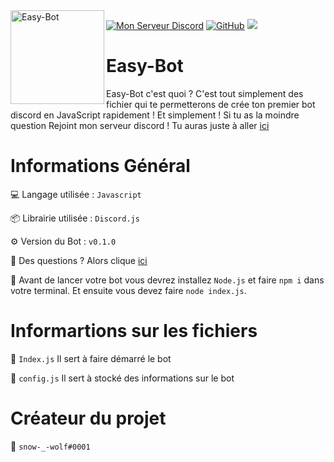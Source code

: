 <img align=left src="https://i.imgur.com/npAFMrO.png" width="150" alt="Easy-Bot" />

<a href="https://discord.gg/sWpDjNwdhu"><img src="https://img.shields.io/discord/787006944974995476?color=7289da&logo=discord&logoColor=white" alt="Mon Serveur Discord" /></a>
<a href="https://github.com/imsnowwolf/Easy-Bot"><img src="https://img.shields.io/github/stars/imsnowwolf/Easy-Bot?style=social" alt="GitHub" /></a>
[![](https://img.shields.io/badge/Discord.js-JavaScript-yellow.svg)](https://discord.js.org/#/)

# Easy-Bot
Easy-Bot c'est quoi ? C'est tout simplement des fichier qui te permetterons de crée ton premier bot discord en JavaScript rapidement ! Et simplement ! Si tu as la moindre question Rejoint mon serveur discord ! Tu auras juste à aller [ici](https://discord.gg/sWpDjNwdhu)

# Informations Général

💻 Langage utilisée : `Javascript`

📦 Librairie utilisée : `Discord.js`

⚙️ Version du Bot : `v0.1.0`

🧭 Des questions ? Alors clique [ici](https://discord.gg/sWpDjNwdhu)

📌 Avant de lancer votre bot vous devrez installez `Node.js` et faire `npm i` dans votre terminal. Et ensuite vous devez faire `node index.js`.

# Informartions sur les fichiers

📁 `Index.js` Il sert à faire démarré le bot

📁 `config.js` Il sert à stocké des informations sur le bot

# Créateur du projet

👑 `snow-_-wolf#0001`

